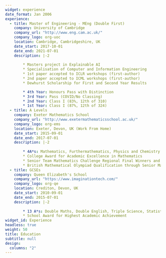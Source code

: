 ```yaml
---
widget: experience
date_format: Jan 2006
experience:
  - title: Master of Engineering - MEng (Double First)
    company: University of Cambridge
    company_url: "http://www.eng.cam.ac.uk/"
    company_logo: org-uoc
    location: Cambridge, Cambridgeshire, UK
    date_start: 2017-10-01
    date_end: 2021-07-01
    description: |-2
        
        * Masters project in Explainable AI
        * Specialisation of Computer and Information Engineering
        * 1st paper accepted to ICLR workshops (first-author)
        * 2nd paper accepted to ICML workshops (first-author)
        * Dewhurst Scholarship for First and Second Year Results

        * 4th Year: Honours Pass with Distinction
        * 3rd Year: Pass (COVID/No Classing)
        * 2nd Year: Class I (83%, 12th of 310)
        * 1st Year: Class I (87%, 12th of 324)
  - title: A Levels
    company: Exeter Mathematics School
    company_url: "http://www.exetermathematicsschool.ac.uk/"
    company_logo: org-ems
    location: Exeter, Devon, UK (Work From Home)
    date_start: 2015-09-01
    date_end: 2017-07-01
    description: |-2
        
        * 4A*s: Mathematics, Furthermathematics, Physics and Chemistry
        * College Award for Academic Excellence in Mathematics
        * Senior Team Mathematics Challenge Regional Final Winners and National Final Competitors
        * British Mathematical Olympiad Qualification through Senior Mathematical Challenge
  - title: GCSEs
    company: Queen Elizabeth's School
    company_url: "https://www.imaginationtech.com/"
    company_logo: org-qe
    location: Crediton, Devon, UK
    date_start: 2010-09-01
    date_end: 2015-07-01
    description: |-2
        
        * 13 A*s: Double Maths, Double English, Triple Science, Statistics, Astronomy, Spanish, French, History, Geography
        * School Award for Highest Academic Achievement
widget_id: Experience
headless: true
weight: 50
title: Education
subtitle: null
design:
  columns: "2"
---
```

